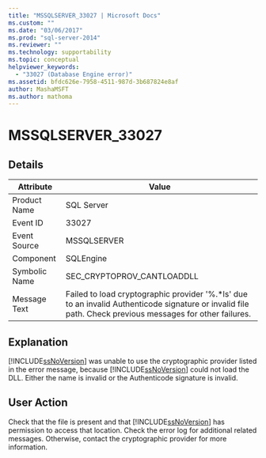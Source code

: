 ```yaml
---
title: "MSSQLSERVER_33027 | Microsoft Docs"
ms.custom: ""
ms.date: "03/06/2017"
ms.prod: "sql-server-2014"
ms.reviewer: ""
ms.technology: supportability
ms.topic: conceptual
helpviewer_keywords: 
  - "33027 (Database Engine error)"
ms.assetid: bfdc626e-7958-4511-987d-3b687824e8af
author: MashaMSFT
ms.author: mathoma
---
```

# MSSQLSERVER_33027
    
## Details  
  
|Attribute|Value|  
|-|-|  
|Product Name|SQL Server|  
|Event ID|33027|  
|Event Source|MSSQLSERVER|  
|Component|SQLEngine|  
|Symbolic Name|SEC_CRYPTOPROV_CANTLOADDLL|  
|Message Text|Failed to load cryptographic provider '%.*ls' due to an invalid Authenticode signature or invalid file path. Check previous messages for other failures.|  
  
## Explanation  
 [!INCLUDE[ssNoVersion](../../includes/ssnoversion-md.md)] was unable to use the cryptographic provider listed in the error message, because [!INCLUDE[ssNoVersion](../../includes/ssnoversion-md.md)] could not load the DLL. Either the name is invalid or the Authenticode signature is invalid.  
  
## User Action  
 Check that the file is present and that [!INCLUDE[ssNoVersion](../../includes/ssnoversion-md.md)] has permission to access that location. Check the error log for additional related messages. Otherwise, contact the cryptographic provider for more information.  
  
  
